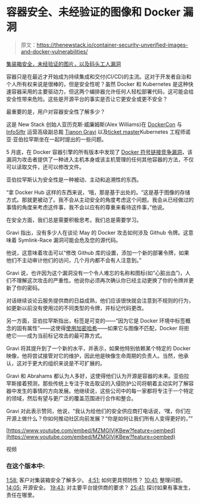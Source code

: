 # 容器安全、未经验证的图像和 Docker 漏洞

> 原文：<https://thenewstack.io/container-security-unverified-images-and-docker-vulnerabilities/>

[集装箱安全，未经验证的图片，以及码头工人漏洞](https://thenewstack.simplecast.com/episodes/container-security-unverified-images-and-docker-vulnerabilities)

容器只是在最近才开始成为持续集成和交付(CI/CD)的主流。这对于开发者自治和个人所有权来说是很棒的，但是安全性呢？虽然 Docker 和 Kubernetes 是这种快速容器采用的主要驱动力，但这两个编排器允许任何人轻松部署代码，这可能会给安全性带来危险。这些是开源平台的事实是否让它更安全或更不安全？

最重要的是，用户对容器安全性了解多少？

这是 New Stack 创始人亚历克斯·威廉姆斯(Alex Williams)在 [DockerCon](https://www.docker.com/dockercon/) 与 [InfoSiftr](https://infosiftr.com/) 运营高级副总裁 [Tianon Gravi](https://twitter.com/tianon) 以及[ticket master](https://twitter.com/Noah_Abrahams)Kubernetes 工程师诺亚·亚伯拉罕斯坐在一起时提出的一些问题。

5 月底，在 Docker 容器引擎的所有版本中发现了 [Docker 符号链接竞争漏洞](https://thenewstack.io/docker-symlink-race-vulnerability-could-allow-unauthorized-data-access/)，该漏洞为攻击者提供了一种进入主机本身或该主机管理的任何其他容器的方法，不仅可以读取文件，还可以修改文件。

亚伯拉罕斯认为安全性是一种被动、主动和追溯性的东西。

“拿 Docker Hub 这样的东西来说，‘哦，那是基于出处的。“这是基于图像的存储方式。那就更被动了。我不会从主动安全的角度考虑这个问题。我会从已经做过的事情的角度来考虑这件事，我不会以应有的尊重来看待这件事，”他说。

在安全方面，我们总是需要积极思考。我们总是需要学习。

Gravi 指出，没有多少人在谈论 May 的 Docker 攻击如何涉及 Github 令牌。这意味着 Symlink-Race 漏洞可能会危及您的源代码。

他说，这意味着攻击可以“修改 Github 库的设置，添加一个新的部署令牌，如果他们不主动审计他们的访问，几个月内都不会有人注意到。”

Gravi 说，也许因为这个漏洞没有一个令人难忘的名称和图标(如“心脏出血”)，人们不理解这次攻击的严重性。他说你必须再次确认你已经主动更换了你的令牌并更新了你的密码。

对话继续谈论云服务提供商的日益成熟，他们应该很快就会注意到不规则的行为，如更新以前没有使用过的不同类型的令牌，并标记代码更改。

另一方面，亚伯拉罕斯指出，标签是可变的——“因为它是 Docker 环境中标签概念的固有属性”——这使得[使用加密哈希](https://docs.docker.com/engine/swarm/secrets/)——如果它与图像不匹配，Docker 将拒绝它——成为当前标记攻击的最可靠方式。

Gravi 将其提升到了一个新的水平，并表示，如果他特别依赖某个特定的 Docker 映像，他将尝试接管对它的维护，因此他是映像生命周期的负责人。当然，他承认，这对于更大的组织来说是不可扩展的。

Gravi 和 Abrahams 都认为人多好，这使得他们认为开源是容器的未来。亚伯拉罕斯接着预测，那些传统上专注于攻击取证的入侵防护公司将朝着主动实时了解容器中发生的事情的方向发展。他继续说，这些公司中的每一家都将专注于一个特定的领域，然后有望与更广泛的覆盖范围进行合作和整合。

Gravi 对此表示赞同，他说，“我认为给他们的安全供应商打电话说，‘嘿，你们在开源上做什么？你如何推动社区向前发展？“你是如何让我们所有人变得更好的，”"

[https://www.youtube.com/embed/MZMGIVjKBew?feature=oembed](https://www.youtube.com/embed/MZMGIVjKBew?feature=oembed)

视频

### 在这个版本中:

[1:58:](https://thenewstack.simplecast.com/episodes/container-security-unverified-images-and-docker-vulnerabilities?t=1:58) 客户对集装箱安全了解多少。
[4:51:](https://thenewstack.simplecast.com/episodes/container-security-unverified-images-and-docker-vulnerabilities?t=4:51) 如何更具预防性？
[10:41:](https://thenewstack.simplecast.com/episodes/container-security-unverified-images-and-docker-vulnerabilities?t=10:41) 整理问题。
[14:05:](https://thenewstack.simplecast.com/episodes/container-security-unverified-images-and-docker-vulnerabilities?t=14:05) 开源安全。
[19:43:](https://thenewstack.simplecast.com/episodes/container-security-unverified-images-and-docker-vulnerabilities?t=19:43) 对主要平台提供商的要求？
[25:41:](https://thenewstack.simplecast.com/episodes/container-security-unverified-images-and-docker-vulnerabilities?t=25:41) 探讨如果有事发生，责任在哪里。

<svg xmlns:xlink="http://www.w3.org/1999/xlink" viewBox="0 0 68 31" version="1.1"><title>Group</title> <desc>Created with Sketch.</desc></svg>